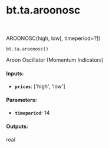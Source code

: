 <div itemscope itemtype="http://developers.google.com/ReferenceObject">
<meta itemprop="name" content="bt.ta.aroonosc" />
<meta itemprop="path" content="Stable" />
</div>

# bt.ta.aroonosc

<!-- Insert buttons and diff -->

<table class="tfo-notebook-buttons tfo-api nocontent" align="left">

</table>



AROONOSC(high, low[, timeperiod=?])

<pre class="devsite-click-to-copy prettyprint lang-py tfo-signature-link">
<code>bt.ta.aroonosc()
</code></pre>



<!-- Placeholder for "Used in" -->

Aroon Oscillator (Momentum Indicators)

#### Inputs:


* <b>`prices`</b>: ['high', 'low']


#### Parameters:


* <b>`timeperiod`</b>: 14


#### Outputs:

real
